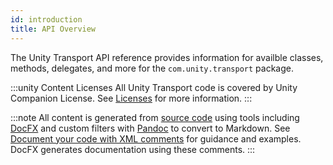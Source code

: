 ```yaml
---
id: introduction
title: API Overview
---
```


The Unity Transport API reference provides information for availble classes, methods, delegates, and more for the `com.unity.transport` package. 

:::unity Content Licenses
All Unity Transport code is covered by Unity Companion License. See [Licenses](/reference/license) for more information.
:::

:::note
All content is generated from [source code](https://github.com/Unity-Technologies/com.unity.multiplayer.mlapi) using tools including [DocFX](https://dotnet.github.io/docfx/) and custom filters with [Pandoc](https://pandoc.org/) to convert to Markdown. See [Document your code with XML comments](https://docs.microsoft.com/en-us/dotnet/csharp/codedoc) for guidance and examples. DocFX generates documentation using these comments.
:::

